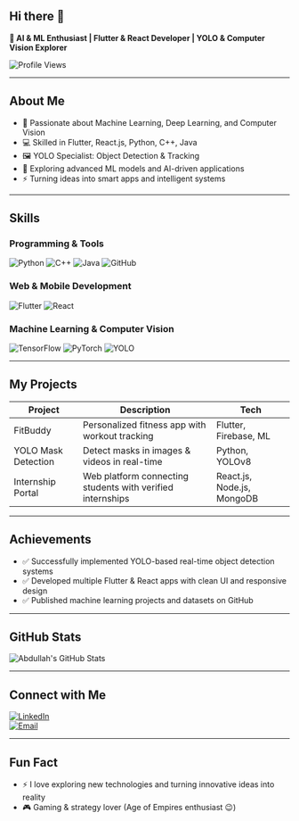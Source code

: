 ## Hi there 👋

**🚀 AI & ML Enthusiast | Flutter & React Developer | YOLO & Computer Vision Explorer**

![Profile Views](https://komarev.com/ghpvc/?username=abdullahjave&style=flat-square)

---

## About Me
- 🤖 Passionate about Machine Learning, Deep Learning, and Computer Vision  
- 💻 Skilled in Flutter, React.js, Python, C++, Java  
- 🖼️ YOLO Specialist: Object Detection & Tracking  
- 🌱 Exploring advanced ML models and AI-driven applications  
- ⚡ Turning ideas into smart apps and intelligent systems  

---

## Skills

### Programming & Tools
![Python](https://img.shields.io/badge/-Python-333333?style=flat&logo=python) 
![C++](https://img.shields.io/badge/-C++-333333?style=flat&logo=c%2B%2B) 
![Java](https://img.shields.io/badge/-Java-333333?style=flat&logo=java) 
![GitHub](https://img.shields.io/badge/-GitHub-333333?style=flat&logo=github)

### Web & Mobile Development
![Flutter](https://img.shields.io/badge/-Flutter-333333?style=flat&logo=flutter)
![React](https://img.shields.io/badge/-React-333333?style=flat&logo=react)

### Machine Learning & Computer Vision
![TensorFlow](https://img.shields.io/badge/-TensorFlow-333333?style=flat&logo=tensorflow)
![PyTorch](https://img.shields.io/badge/-PyTorch-333333?style=flat&logo=pytorch)
![YOLO](https://img.shields.io/badge/-YOLO-333333?style=flat&logo=data:image/png;base64,iVBORw0...) <!-- You can replace with actual YOLO logo link -->

---

## My Projects
| Project | Description | Tech |
| ------- | ----------- | ---- |
| FitBuddy | Personalized fitness app with workout tracking | Flutter, Firebase, ML |
| YOLO Mask Detection | Detect masks in images & videos in real-time | Python, YOLOv8 |
| Internship Portal | Web platform connecting students with verified internships | React.js, Node.js, MongoDB |

---

## Achievements
- ✅ Successfully implemented YOLO-based real-time object detection systems  
- ✅ Developed multiple Flutter & React apps with clean UI and responsive design  
- ✅ Published machine learning projects and datasets on GitHub  

---

## GitHub Stats
![Abdullah's GitHub Stats](https://github-readme-stats.vercel.app/api?username=abdullahjave&show_icons=true&theme=radical)  

---

## Connect with Me
[![LinkedIn](https://img.shields.io/badge/-LinkedIn-0A66C2?style=flat&logo=linkedin&logoColor=white)](https://linkedin.com/in/abdullahjaved)  
[![Email](https://img.shields.io/badge/-Email-D14836?style=flat&logo=gmail&logoColor=white)](mailto:abdullah@example.com)  

---

## Fun Fact
- ⚡ I love exploring new technologies and turning innovative ideas into reality  
- 🎮 Gaming & strategy lover (Age of Empires enthusiast 😉)
